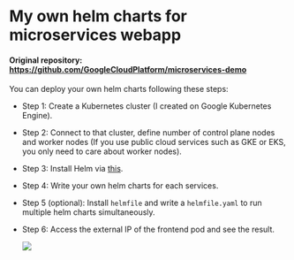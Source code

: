 # My own helm charts for microservices webapp
#### Original repository: https://github.com/GoogleCloudPlatform/microservices-demo   
You can deploy your own helm charts following these steps:
- Step 1: Create a Kubernetes cluster (I created on Google Kubernetes Engine).
- Step 2: Connect to that cluster, define number of control plane nodes and worker nodes (If you use public cloud services such as GKE or EKS, you only need to care about worker nodes).
- Step 3: Install Helm via [this](https://helm.sh/docs/intro/install/).
- Step 4: Write your own helm charts for each services.
- Step 5 (optional): Install `helmfile` and write a `helmfile.yaml` to run multiple helm charts simultaneously.
- Step 6: Access the external IP of the frontend pod and see the result.
   
  ![](https://github.com/GoogleCloudPlatform/microservices-demo/blob/main/docs/img/online-boutique-frontend-1.png)
